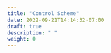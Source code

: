 ```yaml
---
title: "Control Scheme"
date: 2022-09-21T14:14:32-07:00
draft: true
description: " "
weight: 0
---
```


